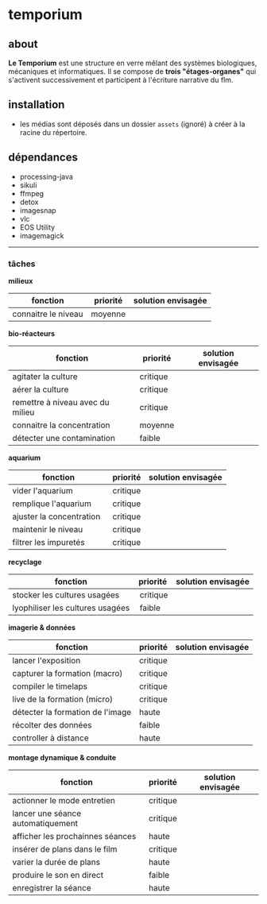 # temporium

## about
**Le Temporium** est une structure en verre mêlant des systèmes biologiques, mécaniques et  informatiques. Il se compose de **trois "étages-organes"** qui s'activent successivement et participent à l'écriture narrative du flm.

## installation
- les médias sont déposés dans un dossier `assets` (ignoré) à créer à la racine du répertoire.

## dépendances

- processing-java
- sikuli
- ffmpeg
- detox
- imagesnap
- vlc
- EOS Utility
- imagemagick

___

### tâches

**milieux**

| fonction                          | priorité | solution envisagée                                            |
| --------------------------------- | -------- |-------------------------------------------------------------- |
| connaitre le niveau               | moyenne| |

**bio-réacteurs**

| fonction                          | priorité | solution envisagée                                            |
| --------------------------------- | -------- |-------------------------------------------------------------- |
| agitater la culture               | critique | |
| aérer la culture                  | critique | |
| remettre à niveau avec du milieu  | critique | |
| connaitre la concentration        | moyenne  | |
| détecter une contamination        | faible   | |

**aquarium**

| fonction                          | priorité | solution envisagée                                            |
| --------------------------------- | -------- |-------------------------------------------------------------- |
| vider l'aquarium                  | critique | | 
| remplique l'aquarium              | critique | |
| ajuster la concentration          | critique | |
| maintenir le niveau               | critique | | 
| filtrer les impuretés             | critique | |

**recyclage**

| fonction                          | priorité | solution envisagée                                            |
| --------------------------------- | -------- |-------------------------------------------------------------- |
| stocker les cultures usagées      | critique | | 
| lyophiliser les cultures usagées  | faible   | | 


**imagerie & données**

| fonction                          | priorité | solution envisagée                                            |
| --------------------------------- | -------- |-------------------------------------------------------------- |
| lancer l'exposition               | critique | |
| capturer la formation (macro)     | critique | |
| compiler le timelaps              | critique | |
| live de la formation (micro)      | critique | |
| détecter la formation de l'image  | haute    | |
| récolter des données              | faible   | |
| controller à distance             | haute    | |

**montage dynamique & conduite**

| fonction                           | priorité | solution envisagée                                            |
| ---------------------------------- | -------- |-------------------------------------------------------------- |
| actionner le mode entretien        | critique | |
| lancer une séance automatiquement  | critique | | 
| afficher les prochainnes séances   | haute    | |
| insérer de plans dans le film      | critique | |
| varier la durée de plans           | haute    | |
| produire le son en direct          | faible   | |
| enregistrer la séance              | haute    | |
